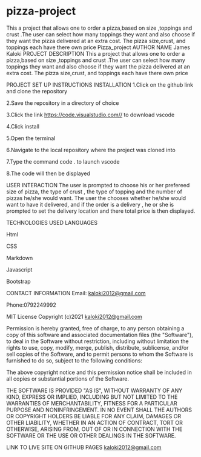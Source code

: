 # pizza-project
This a project that allows one  to order a pizza,based on size ,toppings and crust .The user can select how many toppings they want and also choose if they want the pizza delivered at an extra cost. The pizza size,crust, and toppings each have there own price
Pizza_project
AUTHOR NAME
James Kaloki
PROJECT DESCRIPTION
This a project that allows one  to order a pizza,based on size ,toppings and crust .The user can select how many toppings they want and also choose if they want the pizza delivered at an extra cost. The pizza size,crust, and toppings each have there own price

PROJECT SET UP INSTRUCTIONS
INSTALLATION
1.Click on the github link and clone the repository

2.Save the repository in a directory of choice

3.Click the link https://code.visualstudio.com// to download vscode

4.Click install

5.Open the terminal

6.Navigate to the local repository where the project was cloned into

7.Type the command code . to launch vscode

8.The code will then be displayed

USER INTERACTION
The user is prompted to choose his or her prefereed size of pizza, the type of crust , the type of topping and the number of pizzas he/she would want. The user the chooses whether he/she would want to have it delivered, and if the order is a delivery , he or she is prompted to set the delivery location and there total price is then displayed.

TECHNOLOGIES USED
LANGUAGES

Html

CSS

Markdown

Javascript

Bootstrap

CONTACT INFORMATION
Email: kaloki2012@gmail.com


Phone:0792249992

MIT License
Copyright (c)2021 kaloki2012@gmail.com

Permission is hereby granted, free of charge, to any person obtaining a copy of this software and associated documentation files (the "Software"), to deal in the Software without restriction, including without limitation the rights to use, copy, modify, merge, publish, distribute, sublicense, and/or sell copies of the Software, and to permit persons to whom the Software is furnished to do so, subject to the following conditions:

The above copyright notice and this permission notice shall be included in all copies or substantial portions of the Software.

THE SOFTWARE IS PROVIDED "AS IS", WITHOUT WARRANTY OF ANY KIND, EXPRESS OR IMPLIED, INCLUDING BUT NOT LIMITED TO THE WARRANTIES OF MERCHANTABILITY, FITNESS FOR A PARTICULAR PURPOSE AND NONINFRINGEMENT. IN NO EVENT SHALL THE AUTHORS OR COPYRIGHT HOLDERS BE LIABLE FOR ANY CLAIM, DAMAGES OR OTHER LIABILITY, WHETHER IN AN ACTION OF CONTRACT, TORT OR OTHERWISE, ARISING FROM, OUT OF OR IN CONNECTION WITH THE SOFTWARE OR THE USE OR OTHER DEALINGS IN THE SOFTWARE.

LINK TO LIVE SITE ON GITHUB PAGES
kaloki2012@gmail.com
